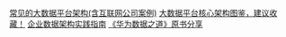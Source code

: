 [常见的大数据平台架构(含互联网公司案例)](https://cloud.tencent.com/developer/article/1586726)
[大数据平台核心架构图鉴，建议收藏！](https://cloud.tencent.com/developer/article/2007941)
[企业数据架构实践指南](https://www.sgpjbg.com/baogao/185788.html?plan=D-05-xiangqing25.4.30&unit=08-shujuguanli&tg=1&bd_vid=10901575666792271618&sdclkid=AL2G15fNA6DsxrDDbg)
[《华为数据之道》原书分享](https://www.zhihu.com/column/c_1550863134948007937)